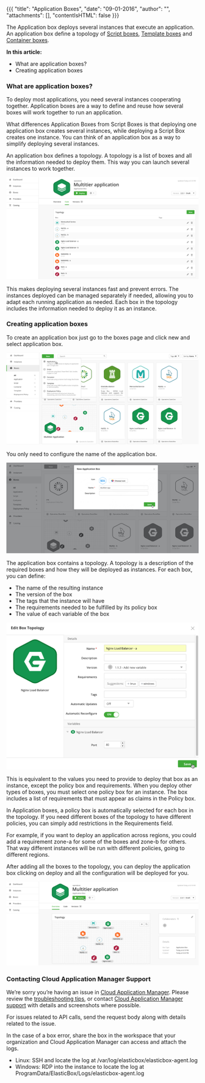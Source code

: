 {{{ "title": "Application Boxes",
"date": "09-01-2016",
"author": "",
"attachments": [],
"contentIsHTML": false
}}}

The Application box deploys several instances that execute an application. An application box define a topology of [Script boxes](script-box.md), [Template boxes](template-box.md) and [Container boxes](docker-container-service.md).

**In this article:**

* What are application boxes?
* Creating application boxes

### What are application boxes?

To deploy most applications, you need several instances cooperating together. Application boxes are a way to define and reuse how several boxes will work together to run an application.

What differences Application Boxes from Script Boxes is that deploying one application box creates several instances, while deploying a Script Box creates one instance. You can think of an application box as a way to simplify deploying several instances.

An application box defines a topology. A topology is a list of boxes and all the information needed to deploy them. This way you can launch several instances to work together.

![application-boxes-1.png](../../images/cloud-application-manager/application-boxes-1.png)

This makes deploying several instances fast and prevent errors. The instances deployed can be managed separately if needed, allowing you to adapt each running application as needed. Each box in the topology includes the information needed to deploy it as an instance.

### Creating application boxes

To create an application box just go to the boxes page and click new and select application box.

![application-boxes-2.png](../../images/cloud-application-manager/application-boxes-2.png)

You only need to configure the name of the application box.

![application-boxes-3.png](../../images/cloud-application-manager/application-boxes-3.png)

The application box contains a topology. A topology is a description of the required boxes and how they will be deployed as instances. For each box, you can define:

* The name of the resulting instance
* The version of the box
* The tags that the instance will have
* The requirements needed to be fulfilled by its policy box
* The value of each variable of the box

![application-boxes-4.png](../../images/cloud-application-manager/application-boxes-4.png)

This is equivalent to the values you need to provide to deploy that box as an instance, except the policy box and requirements. When you deploy other types of boxes, you must select one policy box for an instance. The box includes a list of requirements that must appear as claims in the Policy box.

In Application boxes, a policy box is automatically selected for each box in the topology. If you need different boxes of the topology to have different policies, you can simply add restrictions in the Requirements field.

For example, if you want to deploy an application across regions, you could add a requirement zone-a for some of the boxes and zone-b for others. That way different instances will be run with different policies, going to different regions.

After adding all the boxes to the topology, you can deploy the application box clicking on deploy and all the configuration will be deployed for you.

![application-boxes-5.png](../../images/cloud-application-manager/application-boxes-5.png)

### Contacting Cloud Application Manager Support

We’re sorry you’re having an issue in [Cloud Application Manager](https://www.ctl.io/cloud-application-manager/). Please review the [troubleshooting tips](../Troubleshooting/troubleshooting-tips.md), or contact [Cloud Application Manager support](mailto:incident@CenturyLink.com) with details and screenshots where possible.

For issues related to API calls, send the request body along with details related to the issue.

In the case of a box error, share the box in the workspace that your organization and Cloud Application Manager can access and attach the logs.
* Linux: SSH and locate the log at /var/log/elasticbox/elasticbox-agent.log
* Windows: RDP into the instance to locate the log at ProgramData/ElasticBox/Logs/elasticbox-agent.log
